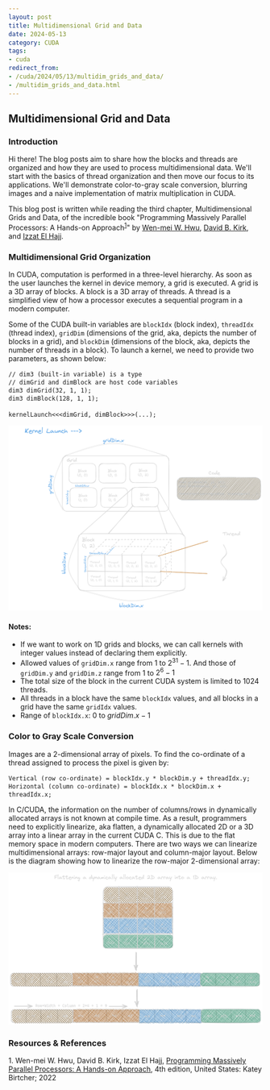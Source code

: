 ```yaml
---
layout: post
title: Multidimensional Grid and Data
date: 2024-05-13
category: CUDA
tags:
- cuda
redirect_from:
- /cuda/2024/05/13/multidim_grids_and_data/
- /multidim_grids_and_data.html
---
```


## Multidimensional Grid and Data

### **Introduction**
Hi there! The blog posts aim to share how the blocks and threads
are organized and how they are used to process multidimensional data.
We'll start with the basics of thread organization and then move our
focus to its applications. We'll demonstrate color-to-gray scale conversion,
blurring images and a
naive implementation of matrix multiplication in CUDA.

This blog post is written while reading the third chapter,
Multidimensional Grids and Data, of the incredible book
"Programming Massively Parallel Processors:
A Hands-on Approach<sup>[1](#link1)</sup>" by [Wen-mei W. Hwu](https://scholar.google.com/citations?user=ohjQPx8AAAAJ&hl=en), [David B. Kirk](https://scholar.google.com/citations?user=fMbArPwAAAAJ&hl=en), and [Izzat El Hajj](https://scholar.google.com/citations?user=_VVw504AAAAJ&hl=en).

### Multidimensional Grid Organization
In CUDA, computation is performed in a three-level hierarchy.
As soon as the user launches the kernel in device memory, a grid is
executed. A grid is a 3D array of blocks. A block is a 3D array of
threads. A thread is a simplified view of how a processor executes
a sequential program in a modern computer.

Some of the CUDA built-in variables are `blockIdx` (block index),
`threadIdx` (thread index), `gridDim` (dimensions of the grid, aka,
depicts the number of blocks in a grid), and `blockDim` (dimensions of
the block, aka, depicts the number of threads in a block).
To launch a kernel, we need to provide two parameters, as shown below:

```cuda
// dim3 (built-in variable) is a type
// dimGrid and dimBlock are host code variables
dim3 dimGrid(32, 1, 1);
dim3 dimBlock(128, 1, 1);

kernelLaunch<<<dimGrid, dimBlock>>>(...);
```

<img alt="Multidimensional Grids and Blocks" src="/assets/CUDA/kernel_launch.png" class="center" >

#### Notes:
- If we want to work on 1D grids and blocks, we can call kernels with
integer values instead of declaring them explicitly.
- Allowed values of `gridDim.x` range from $1$ to $2^{31} - 1$.
And those of `gridDim.y` and `gridDim.z` range from $1$ to $2^6 - 1$
- The total size of the block in the current CUDA system is limited to $1024$ threads.
- All threads in a block have the same `blockIdx` values,
and all blocks in a grid have the same `gridIdx` values.
- Range of `blockIdx.x`: $0$ to $gridDim.x - 1$

### Color to Gray Scale Conversion
Images are a 2-dimensional array of pixels. To find the co-ordinate
of a thread assigned to process the pixel is given by:
```cuda
Vertical (row co-ordinate) = blockIdx.y * blockDim.y + threadIdx.y;
Horizontal (column co-ordinate) = blockIdx.x * blockDim.x + threadIdx.x;
```
In C/CUDA, the information on the number of columns/rows in
dynamically allocated arrays is not known at compile time. As a result,
programmers need to explicitly linearize, aka flatten, a dynamically allocated
2D or a 3D array into a linear array in the current CUDA C.
This is due to the flat memory space in modern computers. There are two
ways we can linearize multidimensional arrays: row-major layout and
column-major layout. Below is the diagram showing how to linearize the
row-major 2-dimensional array:

<img alt="Linearize multi-dimensional arrays" src="/assets/CUDA/linearize.png" class="center" >

### **Resources & References**
<a id="link1">1</a>. Wen-mei W. Hwu, David B. Kirk, Izzat El Hajj, [Programming Massively Parallel Processors: A Hands-on Approach](https://www.amazon.in/Programming-Massively-Parallel-Processors-Hands/dp/0323912311), 4th edition, United States: Katey Birtcher; 2022
